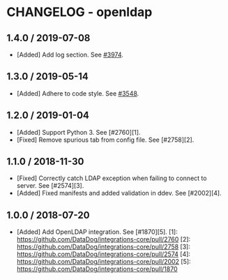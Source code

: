 # CHANGELOG - openldap

## 1.4.0 / 2019-07-08

* [Added] Add log section. See [#3974](https://github.com/DataDog/integrations-core/pull/3974).

## 1.3.0 / 2019-05-14

* [Added] Adhere to code style. See [#3548](https://github.com/DataDog/integrations-core/pull/3548).

## 1.2.0 / 2019-01-04

* [Added] Support Python 3. See [#2760][1].
* [Fixed] Remove spurious tab from config file. See [#2758][2].

## 1.1.0 / 2018-11-30

* [Fixed] Correctly catch LDAP exception when failing to connect to server. See [#2574][3].
* [Added] Fixed manifests and added validation in ddev. See [#2002][4].

## 1.0.0 / 2018-07-20

* [Added] Add OpenLDAP integration. See [#1870][5].
[1]: https://github.com/DataDog/integrations-core/pull/2760
[2]: https://github.com/DataDog/integrations-core/pull/2758
[3]: https://github.com/DataDog/integrations-core/pull/2574
[4]: https://github.com/DataDog/integrations-core/pull/2002
[5]: https://github.com/DataDog/integrations-core/pull/1870
